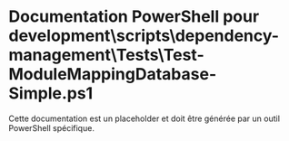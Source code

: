 # Documentation PowerShell pour development\scripts\dependency-management\Tests\Test-ModuleMappingDatabase-Simple.ps1

Cette documentation est un placeholder et doit être générée par un outil PowerShell spécifique.
